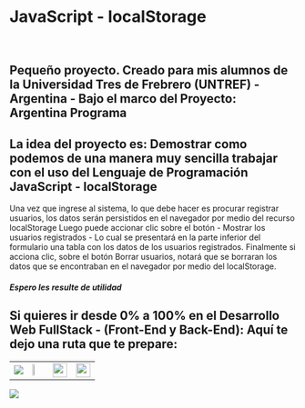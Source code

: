 <h1>JavaScript - localStorage</h1>
<br>
<h2>Pequeño proyecto. Creado para mis alumnos de la <strong> Universidad Tres de Frebrero (UNTREF) - Argentina - Bajo el marco del Proyecto: Argentina Programa</strong></h2>

<h2>La idea del proyecto es: Demostrar como podemos de una manera muy sencilla trabajar con el uso del Lenguaje de Programación JavaScript - localStorage
</h2>

<p>
Una vez que ingrese al sistema, lo que debe hacer es procurar registrar usuarios, los datos serán persistidos en el navegador por medio del recurso localStorage
Luego puede accionar clic sobre el botón - Mostrar los usuarios registrados - Lo cual se presentará en la parte inferior del formulario una tabla con los datos de 
los usuarios registrados.
Finalmente si acciona clic, sobre el botón Borrar usuarios, notará que se borraran los datos que se encontraban en el navegador por medio del localStorage. </p>

<h5>Espero les resulte de utilidad</h5>

<h2>Si quieres ir desde 0% a 100% en el <strong>Desarrollo Web FullStack</strong> - (Front-End y Back-End): Aquí te dejo una ruta que te prepare:</h2>
<table>
  <tr>
    <td>
      <img src="https://cedavilu.com/assets/img/cursos/cursos-1.png" >      
    </td>
    <td>
      <img style="width:25%" src="https://cedavilu.com/assets/img/cursos/cursos-2.png" >      
    </td>
    <td>
      <img style="width:25" src="https://cedavilu.com/assets/img/cursos/cursos-3.png" >
    </td>
    <td>
     <img style="width:25" src="https://cedavilu.com/assets/img/cursos/cursos-4.png" >
    </td>
  </tr>
</table>


<img style= "width: '100%'" src="https://adanielf.files.wordpress.com/2020/04/frase-daniel-fuentes.jpg">



